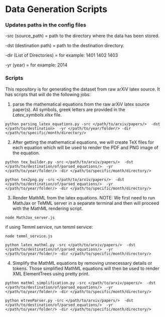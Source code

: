 # Data Generation Scripts

### Updates paths in the config files

-src (source_path) = path to the directory where the data has been stored.  

-dst (destination path) = path to the destination directory.  

-dir (List of Directories) = for example: 1401 1402 1403  

-yr (year) = for example: 2014

### Scripts

This repository is for generating the dataset from raw arXiV latex source. It has scripts that will do the following jobs:

1) parse the mathematical equations from the raw arXiV latex source paper(s). All symbols, greek letters are provided in the _Latex_symbols.xlsx_ file.
```
python parsing_latex_equations.py -src </path/to/arxiv/papers/>  -dst </path/to/destination>  -yr </path/to/year/folder/> -dir </path/to/specific/month/directory/>
```

2) After getting the mathematical equations, we will create TeX files for each equation which will be used to render the PDF and PNG image of the equation.
```
python tex_builder.py -src </path/to/arxiv/papers/>  -dst </path/to/destination/of/parsed_equations/>  -yr </path/to/year/folder/> -dir </path/to/specific/month/directory/>
```
```
python tex2png.py -src </path/to/arxiv/papers/>  -dst </path/to/destination/of/parsed_equations/>  -yr </path/to/year/folder/> -dir </path/to/specific/month/directory/>
```

3) Render MathML from the latex equations. NOTE: We first need to run MathJax or TeMML server in a separate terminal and then will proceed with the MathML rendering script.
```
node MathJax_server.js
```
if using Temml service, run temml service:
```
node temml_service.js
```

```
python latex_mathml.py -src </path/to/arxiv/papers/>  -dst </path/to/destination/of/parsed_equations/>  -yr </path/to/year/folder/> -dir </path/to/specific/month/directory/>
```

4) Simplify the MathML equations by removing unnecessary details or tokens. Those simplified MathML equations will then be used to render XML ElementTrees using pretty print.
```
python mathml_simplification.py -src </path/to/arxiv/papers/>  -dst </path/to/destination/of/parsed_equations/>  -yr </path/to/year/folder/> -dir </path/to/specific/month/directory/>
```
```
python etreeParser.py -src </path/to/arxiv/papers/>  -dst </path/to/destination/of/parsed_equations/>  -yr </path/to/year/folder/> -dir </path/to/specific/month/directory/>
```
